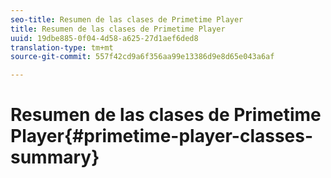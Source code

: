 ```yaml
---
seo-title: Resumen de las clases de Primetime Player
title: Resumen de las clases de Primetime Player
uuid: 19dbe885-0f04-4d58-a625-27d1aef6ded8
translation-type: tm+mt
source-git-commit: 557f42cd9a6f356aa99e13386d9e8d65e043a6af

---
```



# Resumen de las clases de Primetime Player{#primetime-player-classes-summary}
